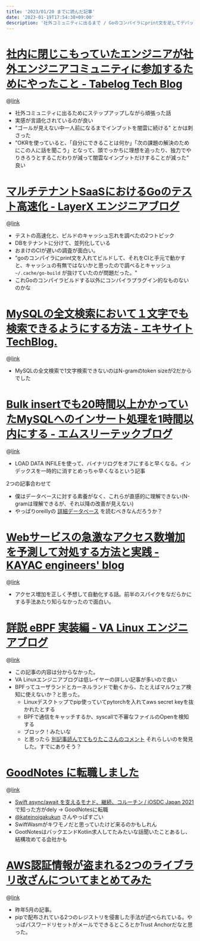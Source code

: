 ```yaml
---
title: '2023/01/20 までに読んだ記事'
date: '2023-01-19T17:54:38+09:00'
description: '社外コミュニティに出るまで / Goのコンパイラにprint文を足してデバッグ / データベースTips / アクセス増加予測 / eBPF / Swift / pipに起こったパッケージレジストリ乗っ取り'
---
```


<!-- titleは自動で入る -->

# [社内に閉じこもっていたエンジニアが社外エンジニアコミュニティに参加するためにやったこと - Tabelog Tech Blog](https://tech-blog.tabelog.com/entry/advent-calendar-20221223)

@[link](https://tech-blog.tabelog.com/entry/advent-calendar-20221223)

- 社外コミュニティに出るためにステップアップしながら頑張った話
- 実感が言語化されているのが良い
- "ゴールが見えない中一人前になるまでインプットを闇雲に続ける" とかは刺さった
- "OKRを使っていると、「自分にできることは何か」「次の課題の解決のためにこの人に話を聞こう」となって、頭でっかちに理想を追ったり、独力でやりきろうとするこだわりが減って闇雲なインプットだけすることが減った" 良い

# [マルチテナントSaaSにおけるGoのテスト高速化 - LayerX エンジニアブログ](https://tech.layerx.co.jp/entry/2022/12/14/165808)

@[link](https://tech.layerx.co.jp/entry/2022/12/14/165808)

- テストの高速化と、ビルドのキャッシュ忘れを調べたの2つトピック
- DBをテナントに分けて、並列化している
- おまけのCIが遅いの調査が面白い。
- "goのコンパイラにprint文を入れてビルドして、それをCIと手元で動かすと、キャッシュの有無ではないかと思ったので調べるとキャッシュ `~/.cache/go-build` が抜けていたのが問題だった。"
- これGoのコンパイラビルドする以外にコンパイラプラグイン的なものないのかな

# [MySQLの全文検索において１文字でも検索できるようにする方法 - エキサイト TechBlog.](https://tech.excite.co.jp/entry/2022/12/26/120630)

@[link](https://tech.excite.co.jp/entry/2022/12/26/120630)

- MySQLの全文検索で1文字検索できないのはN-gramのtoken sizeが2だからでした

# [Bulk insertでも20時間以上かかっていたMySQLへのインサート処理を1時間以内にする - エムスリーテックブログ](https://www.m3tech.blog/entry/2022/12/30/110000)

@[link](https://www.m3tech.blog/entry/2022/12/30/110000)

- LOAD DATA INFILEを使って、バイナリログをオフにすると早くなる。インデックスを一時的に消すとめっちゃ早くなるという記事

2つの記事合わせて

- 僕はデータベースに対する素養がなく、これらが直感的に理解できない(N-gramは理解できるが、それ以降の改善が見えない)
- やっぱりoreillyの [詳細データベース](https://www.oreilly.co.jp/books/9784873119540/) を読むべきなんだろうか？

# [Webサービスの急激なアクセス数増加を予測して対処する方法と実践 - KAYAC engineers' blog](https://techblog.kayac.com/tonamel-spike-access)

@[link](https://techblog.kayac.com/tonamel-spike-access)

- アクセス増加を正しく予想して自動化する話。前半のスパイクをなだらかにする手法あたり知らなかったので面白い。

# [詳説 eBPF 実装編 - VA Linux エンジニアブログ](https://valinux.hatenablog.com/entry/20220825)

@[link](https://valinux.hatenablog.com/entry/20220825)

- この記事の内容は分からなかった。
- VA Linuxエンジニアブログは低レイヤーの詳しい記事が多いので良い
- BPFってユーザランドとカーネルランドで動くから、たとえばマルウェア検知に使えないか？と思った。
	- Linuxデスクトップでpip使っていてpytorchを入れてaws secret keyを抜かれたとする
	- BPFで通信をキャッチするか、syscallで不審なファイルのOpenを検知する
	- ブロック！みたいな
	- と思ったら [別記事読んでてもりたこさんのコメント](https://flatt.tech/magazine/entry/20230119_security_trend#:~:text=BPF%20%E3%83%99%E3%83%BC%E3%82%B9%E3%81%AE%E3%82%BB%E3%82%AD%E3%83%A5%E3%83%AA%E3%83%86%E3%82%A3%E3%83%A2%E3%83%8B%E3%82%BF%E3%83%AA%E3%83%B3%E3%82%B0%E3%82%BD%E3%83%95%E3%83%88%E3%82%A6%E3%82%A7%E3%82%A2%E3%81%AB%E3%82%88%E3%82%8B%E7%9B%A3%E8%A6%96%E3%82%92%E3%83%90%E3%82%A4%E3%83%91%E3%82%B9%E3%81%99%E3%82%8B%E6%96%B9%E6%B3%95%E3%81%AA%E3%81%A9%E3%82%92%E8%80%83%E5%AF%9F%E3%81%A7%E3%81%8D%E3%81%9F%E3%81%AE%E3%82%82%E8%89%AF%E3%81%8B%E3%81%A3%E3%81%9F%E3%81%A8%E6%80%9D%E3%81%84%E3%81%BE%E3%81%99%E3%80%82) それらしいのを発見した。すでにありそう？

# [GoodNotes に転職しました](https://note.com/inamiy/n/n32f215831517)

@[link](https://note.com/inamiy/n/n32f215831517)

- [Swift async/await を支えるモナド、継続、コルーチン / iOSDC Japan 2021](https://speakerdeck.com/inamiy/iosdc-japan-2021) で知った方がdely -> GoodNotesに転職
- [@kateinoigakukun](https://twitter.com/kateinoigakukun) さんやっぱすごい
- SwiftWasmがキワモノだと思っていたけど来るのかもしれん
- GootNotesはバックエンドKotlin求人してたみたいな話聞いたことあるし、結構攻めてる会社かも

# [AWS認証情報が盗まれる2つのライブラリ改ざんについてまとめてみた](https://piyolog.hatenadiary.jp/entry/2022/05/26/232906)

@[link](https://piyolog.hatenadiary.jp/entry/2022/05/26/232906)

- 昨年5月の記事。
- pipで配布されている2つのレジストリを侵害した手法が述べられている。やっぱパスワードリセットがメールでできるところとかTrust Anchorだなと思った。
